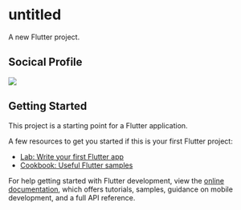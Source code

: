 # untitled

A new Flutter project.

## Socical Profile
<img  src="https://github.com/DeveloperKits/DeveloperKits/assets/69858580/b8fd5c16-acce-4849-9e3b-4883e57c3a41">    


## Getting Started

This project is a starting point for a Flutter application.

A few resources to get you started if this is your first Flutter project:

- [Lab: Write your first Flutter app](https://docs.flutter.dev/get-started/codelab)
- [Cookbook: Useful Flutter samples](https://docs.flutter.dev/cookbook)

For help getting started with Flutter development, view the
[online documentation](https://docs.flutter.dev/), which offers tutorials,
samples, guidance on mobile development, and a full API reference.
